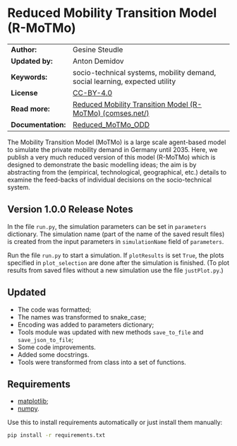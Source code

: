 # Reduced Mobility Transition Model (R-MoTMo)

| | |
|---|---|
| **Author:** | Gesine Steudle |
| **Updated by:** | Anton Demidov |
| **Keywords:** | socio-technical systems, mobility demand, social learning, expected utility|
| **License** | [CC-BY-4.0](http://creativecommons.org/licenses/by/4.0/) |
| **Read more:** | [Reduced Mobility Transition Model (R-MoTMo) (comses.net/)](https://www.comses.net/codebases/eef9e270-909b-4832-8228-c2f3a839f171/releases/1.0.0/) |
| **Documentation:** | [Reduced_MoTMo_ODD](./docs/Reduced_MoTMo_ODD.pdf) |

The Mobility Transition Model (MoTMo) is a large scale agent-based model to simulate the private mobility demand in Germany until 2035. Here, we publish a very much reduced version of this model (R-MoTMo) which is designed to demonstrate the basic modelling ideas; the aim is by abstracting from the (empirical, technological, geographical, etc.) details to examine the feed-backs of individual decisions on the socio-technical system.

## Version 1.0.0 Release Notes

In the file `run.py`, the simulation parameters can be set in `parameters` dictionary. The simulation name (part of the name of the saved result files) is created from the input parameters in `simulationName` field of `parameters`.

Run the file `run.py` to start a simulation. If `plotResults` is set `True`, the plots specified in `plot_selection` are done after the simulation is finished. (To plot results from saved files without a new simulation use the file `justPlot.py`.)

## Updated

- The code was formatted;
- The names was transformed to snake_case;
- Encoding was added to parameters dictionary;
- Tools module was updated with new methods `save_to_file` and `save_json_to_file`;
- Some code improvements.
- Added some docstrings.
- Tools were transformed from class into a set of functions.

## Requirements

- [matplotlib](https://matplotlib.org/);
- [numpy](https://numpy.org/).

Use this to install requirements automatically or just install them manually:

```sh
pip install -r requirements.txt
```
